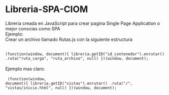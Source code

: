 # Libreria-SPA-CIOM
Libreria creada en JavaScript para crear pagina Single Page Application o mejor conocias como SPA
<br>
Ejemplo:
<br>
Crear un archivo llamado Rutas.js con la siguiente estructura
<br>
<br>
<code>
(function(window, document){
    libreria.getID("id_contenedor").enrutar()
    .ruta("ruta_carga", "ruta_archivo", null)
})(window, document);
</code>
<br>
<br>
Ejemplo mas claro:
<br>
<br>
<code>
(function(window, document){
    libreria.getID("vistas").enrutar()
    .ruta("/", "vistas/inicio.html", null)
})(window, document);
</code>
